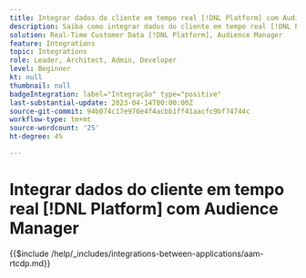 ```yaml
---
title: Integrar dados do cliente em tempo real [!DNL Platform] com Audience Manager
description: Saiba como integrar dados do cliente em tempo real [!DNL Platform] com Audience Manager.
solution: Real-Time Customer Data [!DNL Platform], Audience Manager
feature: Integrations
topic: Integrations
role: Leader, Architect, Admin, Developer
level: Beginner
kt: null
thumbnail: null
badgeIntegration: label="Integração" type="positive"
last-substantial-update: 2023-04-14T00:00:00Z
source-git-commit: 94b074c17e976e4f4acbb1ff41aacfc9bf74744c
workflow-type: tm+mt
source-wordcount: '25'
ht-degree: 4%

---
```



# Integrar dados do cliente em tempo real [!DNL Platform] com Audience Manager

{{$include /help/_includes/integrations-between-applications/aam-rtcdp.md}}
